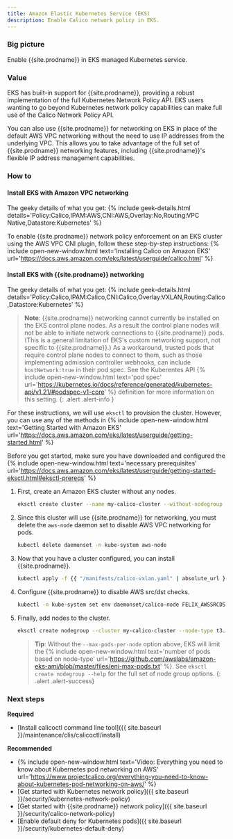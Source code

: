 ```yaml
---
title: Amazon Elastic Kubernetes Service (EKS)
description: Enable Calico network policy in EKS.
---
```


### Big picture

Enable {{site.prodname}} in EKS managed Kubernetes service.

### Value

EKS has built-in support for {{site.prodname}}, providing a robust implementation of the full Kubernetes Network Policy API. EKS users wanting to go beyond Kubernetes network policy capabilities can make full use of the Calico Network Policy API.

You can also use {{site.prodname}} for networking on EKS in place of the default AWS VPC networking without the need to use IP addresses from the underlying VPC. This allows you to take advantage of the full set of {{site.prodname}} networking features, including {{site.prodname}}'s flexible IP address management capabilities.

### How to

#### Install EKS with Amazon VPC networking

The geeky details of what you get:
{% include geek-details.html details='Policy:Calico,IPAM:AWS,CNI:AWS,Overlay:No,Routing:VPC Native,Datastore:Kubernetes' %}

To enable {{site.prodname}} network policy enforcement on an EKS cluster using the AWS VPC CNI plugin, follow these step-by-step instructions: {% include open-new-window.html text='Installing Calico on Amazon EKS' url='https://docs.aws.amazon.com/eks/latest/userguide/calico.html' %}

#### Install EKS with {{site.prodname}} networking

The geeky details of what you get:
{% include geek-details.html details='Policy:Calico,IPAM:Calico,CNI:Calico,Overlay:VXLAN,Routing:Calico,Datastore:Kubernetes' %}

   > **Note**: {{site.prodname}} networking cannot currently be installed on the EKS control plane nodes. As a result the control plane nodes
   > will not be able to initiate network connections to {{site.prodname}} pods. (This is a general limitation of EKS's custom networking support,
   > not specific to {{site.prodname}}.) As a workaround, trusted pods that require control plane nodes to connect to them, such as those implementing
   > admission controller webhooks, can include `hostNetwork:true` in their pod spec. See the Kuberentes API
   > {% include open-new-window.html text='pod spec' url='https://kubernetes.io/docs/reference/generated/kubernetes-api/v1.21/#podspec-v1-core' %}
   > definition for more information on this setting.
   {: .alert .alert-info }

For these instructions, we will use `eksctl` to provision the cluster. However, you can use any of the methods in {% include open-new-window.html text='Getting Started with Amazon EKS' url='https://docs.aws.amazon.com/eks/latest/userguide/getting-started.html' %}

Before you get started, make sure you have downloaded and configured the {% include open-new-window.html text='necessary prerequisites' url='https://docs.aws.amazon.com/eks/latest/userguide/getting-started-eksctl.html#eksctl-prereqs' %}

1. First, create an Amazon EKS cluster without any nodes.

   ```bash
   eksctl create cluster --name my-calico-cluster --without-nodegroup
   ```

1. Since this cluster will use {{site.prodname}} for networking, you must delete the `aws-node` daemon set to disable AWS VPC networking for pods.

   ```bash
   kubectl delete daemonset -n kube-system aws-node
   ```

1. Now that you have a cluster configured, you can install {{site.prodname}}.

   ```bash
   kubectl apply -f {{ "/manifests/calico-vxlan.yaml" | absolute_url }}
   ```

1. Configure {{site.prodname}} to disable AWS src/dst checks.

   ```bash
   kubectl -n kube-system set env daemonset/calico-node FELIX_AWSSRCDSTCHECK=Disable
   ```

1. Finally, add nodes to the cluster.

   ```bash
   eksctl create nodegroup --cluster my-calico-cluster --node-type t3.medium --node-ami auto --max-pods-per-node 100
   ```

   > **Tip**: Without the `--max-pods-per-node` option above, EKS will limit the {% include open-new-window.html text='number of pods based on node-type' url='https://github.com/awslabs/amazon-eks-ami/blob/master/files/eni-max-pods.txt' %}. See `eksctl create nodegroup --help` for the full set of node group options.
   {: .alert .alert-success}

### Next steps

**Required**
- [Install calicoctl command line tool]({{ site.baseurl }}/maintenance/clis/calicoctl/install)

**Recommended**
- {% include open-new-window.html text='Video: Everything you need to know about Kubernetes pod networking on AWS' url='https://www.projectcalico.org/everything-you-need-to-know-about-kubernetes-pod-networking-on-aws/' %}
- [Get started with Kubernetes network policy]({{ site.baseurl }}/security/kubernetes-network-policy)
- [Get started with {{site.prodname}} network policy]({{ site.baseurl }}/security/calico-network-policy)
- [Enable default deny for Kubernetes pods]({{ site.baseurl }}/security/kubernetes-default-deny)
